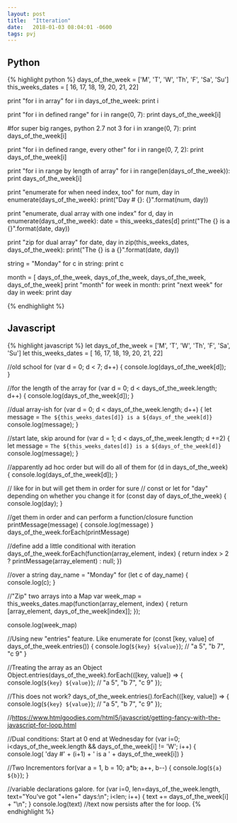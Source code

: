 ```yaml
---
layout: post
title:  "Itteration"
date:   2018-01-03 08:04:01 -0600
tags: pvj
---
```


## Python

{% highlight python %}
days_of_the_week = ['M', 'T', 'W', 'Th', 'F', 'Sa', 'Su']
this_weeks_dates = [ 16, 17, 18, 19, 20, 21, 22]

print "for i in array"
for i in days_of_the_week:
  print i

print "for i in defined range"
for i in range(0, 7):
    print days_of_the_week[i]

#for super big ranges, python 2.7 not 3
for i in xrange(0, 7):
    print days_of_the_week[i]

print "for i in defined range, every other"
for i in range(0, 7, 2):
    print days_of_the_week[i]

print "for i in range by length of array"
for i in range(len(days_of_the_week)):
     print days_of_the_week[i]

print "enumerate for when need index, too"
for num, day in enumerate(days_of_the_week):
    print("Day # {}: {}".format(num, day))

print "enumerate, dual array with one index"
for d, day in enumerate(days_of_the_week):
    date = this_weeks_dates[d]
    print("The {} is a {}".format(date, day))

print "zip for dual array"
for date, day in zip(this_weeks_dates, days_of_the_week):
    print("The {} is a {}".format(date, day))

string = "Monday"
for c in string:
    print c

month = [ days_of_the_week, days_of_the_week, days_of_the_week, days_of_the_week]
print "month"
for week in month:
    print "next week"
    for day in week:
        print day


{% endhighlight %}

## Javascript
{% highlight javascript %}
let days_of_the_week = ['M', 'T', 'W', 'Th', 'F', 'Sa', 'Su']
let this_weeks_dates = [ 16, 17, 18, 19, 20, 21, 22]


//old school
for (var d = 0; d < 7; d++) {
    console.log(days_of_the_week[d]);
}

//for the length of the array
for (var d = 0; d < days_of_the_week.length; d++) {
    console.log(days_of_the_week[d]);
}

//dual array-ish
for (var d = 0; d < days_of_the_week.length; d++) {
    let message = `The ${this_weeks_dates[d]} is a ${days_of_the_week[d]}`
    console.log(message);
}

//start late, skip around
for (var d = 1; d < days_of_the_week.length; d +=2) {
    let message = `The ${this_weeks_dates[d]} is a ${days_of_the_week[d]}`
    console.log(message);
}

//apparently ad hoc order but will do all of them
for (d in days_of_the_week) {
  console.log(days_of_the_week[d]);
}

// like for in but will get them in order for sure
// const or let for "day" depending on whether you change it
for (const day of days_of_the_week) {
  console.log(day);
}

//get them in order and can perform a function/closure
function printMessage(message) {
    console.log(message)
}
days_of_the_week.forEach(printMessage)

//define add a little conditional with iteration
days_of_the_week.forEach(function(array_element, index) {
  return index > 2 ? printMessage(array_element) : null;
})

//over a string
day_name = "Monday"
for (let c of day_name) {
  console.log(c);
}

//"Zip" two arrays into a Map
var week_map = this_weeks_dates.map(function(array_element, index) {
  return [array_element, days_of_the_week[index]];
});

console.log(week_map)

//Using new "entries" feature. Like enumerate
for (const [key, value] of days_of_the_week.entries()) {
  console.log(`${key} ${value}`); // "a 5", "b 7", "c 9"
}

//Treating the array as an Object
Object.entries(days_of_the_week).forEach(([key, value]) => {
console.log(`${key} ${value}`); // "a 5", "b 7", "c 9"
});

//This does not work?
days_of_the_week.entries().forEach(([key, value]) => {
console.log(`${key} ${value}`); // "a 5", "b 7", "c 9"
});

//https://www.htmlgoodies.com/html5/javascript/getting-fancy-with-the-javascript-for-loop.html

//Dual conditions: Start at 0 end at Wednesday
for (var i=0; i<days_of_the_week.length && days_of_the_week[i] != 'W'; i++) {
  console.log( 'day #' + (i+1) + ' is a ' + days_of_the_week[i])
}

//Two Incrementors
for(var a = 1, b = 10; a*b; a++, b--) {
  console.log(`${a} ${b}`);
}

//variable declarations galore.
for (var i=0, len=days_of_the_week.length, text="You've got "+len+" days:\n"; i<len; i++) {
    text += days_of_the_week[i] + "\n";
}
console.log(text) //text now persists after the for loop. 
{% endhighlight %}
